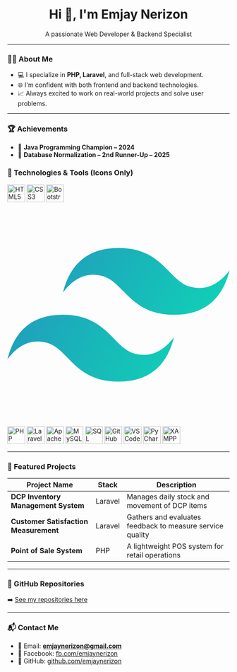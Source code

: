 
<!-- GitHub Profile README -->

<h1 align="center">Hi 👋, I'm Emjay Nerizon</h1>
<p align="center">A passionate Web Developer & Backend Specialist</p>

---

### 👨‍💻 About Me

- 💻 I specialize in **PHP, Laravel**, and full-stack web development.
- 🌐 I'm confident with both frontend and backend technologies.
- 📈 Always excited to work on real-world projects and solve user problems.

---

### 🏆 Achievements

- 🥇 **Java Programming Champion – 2024**  
- 🥉 **Database Normalization – 2nd Runner-Up – 2025**

### 🧰 Technologies & Tools (Icons Only)

<p align="left">
  <!-- Frontend -->
  <img src="https://cdn.jsdelivr.net/gh/devicons/devicon/icons/html5/html5-original.svg" width="40" height="40" alt="HTML5" />
  <img src="https://cdn.jsdelivr.net/gh/devicons/devicon/icons/css3/css3-original.svg" width="40" height="40" alt="CSS3" />
  <img src="https://cdn.jsdelivr.net/gh/devicons/devicon/icons/bootstrap/bootstrap-original.svg" width="40" height="40" alt="Bootstrap" />
<svg viewBox="0 -51 256 256" version="1.1" xmlns="http://www.w3.org/2000/svg" xmlns:xlink="http://www.w3.org/1999/xlink" preserveAspectRatio="xMidYMid" fill="#000000"><g id="SVGRepo_bgCarrier" stroke-width="0"></g><g id="SVGRepo_tracerCarrier" stroke-linecap="round" stroke-linejoin="round"></g><g id="SVGRepo_iconCarrier"> <defs> <linearGradient x1="-2.77777778%" y1="32%" x2="100%" y2="67.5555556%" id="linearGradient-1"> <stop stop-color="#2298BD" offset="0%"> </stop> <stop stop-color="#0ED7B5" offset="100%"> </stop> </linearGradient> </defs> <g> <path d="M128,-1.0658141e-14 C93.8666667,-1.0658141e-14 72.5333333,17.0666667 64,51.2 C76.8,34.1333333 91.7333333,27.7333333 108.8,32 C118.537481,34.4343704 125.497363,41.4985481 133.201067,49.3184 C145.750756,62.0567704 160.275437,76.8 192,76.8 C226.133333,76.8 247.466667,59.7333333 256,25.6 C243.2,42.6666667 228.266667,49.0666667 211.2,44.8 C201.462519,42.3656296 194.502637,35.3014519 186.798933,27.4816 C174.249244,14.7432296 159.724563,-1.0658141e-14 128,-1.0658141e-14 Z M64,76.8 C29.8666667,76.8 8.53333333,93.8666667 0,128 C12.8,110.933333 27.7333333,104.533333 44.8,108.8 C54.5374815,111.23437 61.497363,118.298548 69.2010667,126.1184 C81.7507556,138.85677 96.275437,153.6 128,153.6 C162.133333,153.6 183.466667,136.533333 192,102.4 C179.2,119.466667 164.266667,125.866667 147.2,121.6 C137.462519,119.16563 130.502637,112.101452 122.798933,104.2816 C110.249244,91.5432296 95.724563,76.8 64,76.8 Z" fill="url(#linearGradient-1)"> </path> </g> </g></svg>

  <!-- Backend -->
  <img src="https://cdn.jsdelivr.net/gh/devicons/devicon/icons/php/php-original.svg" width="40" height="40" alt="PHP" />
  <img src="https://cdn.jsdelivr.net/gh/devicons/devicon/icons/laravel/laravel-plain.svg" width="40" height="40" alt="Laravel" />
  <img src="https://cdn.jsdelivr.net/gh/devicons/devicon/icons/apache/apache-original.svg" width="40" height="40" alt="Apache" />

  <!-- Database -->
  <img src="https://cdn.jsdelivr.net/gh/devicons/devicon/icons/mysql/mysql-original.svg" width="40" height="40" alt="MySQL" />
  <img src="https://img.icons8.com/ios-filled/50/sql.png" width="40" height="40" alt="SQL Server"/>

  <!-- Tools/IDEs -->
  <img src="https://cdn.jsdelivr.net/gh/devicons/devicon/icons/github/github-original.svg" width="40" height="40" alt="GitHub" />
  <img src="https://cdn.jsdelivr.net/gh/devicons/devicon/icons/vscode/vscode-original.svg" width="40" height="40" alt="VS Code" />
  <img src="https://img.icons8.com/color/48/000000/pycharm.png" width="40" height="40" alt="PyCharm" />
  <img src="https://img.icons8.com/fluency/48/000000/xampp.png" width="40" height="40" alt="XAMPP" />
</p>

---

### 📂 Featured Projects

| Project Name                             | Stack     | Description |
|------------------------------------------|-----------|-------------|
| **DCP Inventory Management System**      | Laravel   | Manages daily stock and movement of DCP items |
| **Customer Satisfaction Measurement**    | Laravel   | Gathers and evaluates feedback to measure service quality |
| **Point of Sale System**                 | PHP       | A lightweight POS system for retail operations |

---

### 📌 GitHub Repositories

➡️ [See my repositories here](https://github.com/emjaynerizon?tab=repositories)

---

### 📬 Contact Me

- 📧 Email: **emjaynerizon@gmail.com**
- 💬 Facebook: [fb.com/emjaynerizon](https://facebook.com/emjaynerizon)
- 🐙 GitHub: [github.com/emjaynerizon](https://github.com/emjaynerizon)
```
